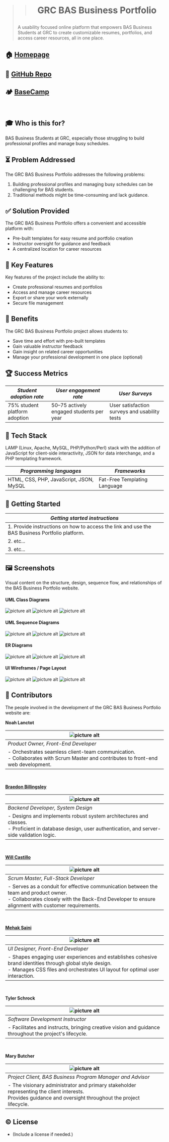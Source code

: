 >> # <p align = "center"> GRC BAS Business Portfolio </p>
>  A usability focused online platform that empowers BAS Business Students at GRC to create customizable resumes, portfolios, and access career resources, all in one place.

##  🏠 [Homepage]("https://linktohomepage.com")
##  📁 [GitHub Repo](https://github.com/william-castillo-jr/BASBusinessPortfolio)
##  🏕️ [BaseCamp](https://3.basecamp.com/5243442/projects/37013259)
<br>

## ‍🎓 Who is this for? 
BAS Business Students at GRC, especially those struggling to build professional profiles and manage busy schedules.

## ⏳ Problem Addressed
The GRC BAS Business Portfolio addresses the following problems:
1. Building professional profiles and managing busy schedules can be challenging for BAS students.
2. Traditional methods might be time-consuming and lack guidance.

## ✅ Solution Provided
The GRC BAS Business Portfolio offers a convenient and accessible platform with:
* Pre-built templates for easy resume and portfolio creation
* Instructor oversight for guidance and feedback
* A centralized location for career resources

## 🔑 Key Features
Key features of the project include the ability to:
* Create professional resumes and portfolios
* Access and manage career resources
* Export or share your work externally
* Secure file management

## 🎁 Benefits
The GRC BAS Business Portfolio project allows students to:
* Save time and effort with pre-built templates
* Gain valuable instructor feedback
* Gain insight on related career opportunities
* Manage your professional development in one place (optional)

## 🏆 Success Metrics
| _Student adoption rate_       | _User engagement rate_                   | _User Surveys_                                |
|-------------------------------|------------------------------------------|-----------------------------------------------|
| 75% student platform adoption | 50–75 actively engaged students per year | User satisfaction surveys and usability tests |

## 🤖 Tech Stack
LAMP (Linux, Apache, MySQL, PHP/Python/Perl) stack with the addition of JavaScript for
client-side interactivity, JSON for data interchange, and a PHP templating framework.

| _Programming languages_                 | _Frameworks_                 |
|-----------------------------------------|------------------------------|
| HTML, CSS, PHP, JavaScript, JSON, MySQL | Fat-Free Templating Language |

## 🌱 Getting Started
| _Getting started instructions_                                                                 |
|------------------------------------------------------------------------------------------------|
| 1. Provide instructions on how to access the link and use the BAS Business Portfolio platform. |
| 2. etc...                                                                                      |
| 3. etc...                                                                                      |

## 🖼️ Screenshots
Visual content on the structure, design, sequence flow, and relationships of the BAS Business Portfolio website.
<br>

#### UML Class Diagrams
![picture alt](http://via.placeholder.com/200x150 "UML Class Diagram")
![picture alt](http://via.placeholder.com/200x150 "UML Class Diagram")
![picture alt](http://via.placeholder.com/200x150 "UML Class Diagram")
<br>

#### UML Sequence Diagrams
![picture alt](http://via.placeholder.com/200x150 "UML Sequence Diagram")
![picture alt](http://via.placeholder.com/200x150 "UML Sequence Diagram")
![picture alt](http://via.placeholder.com/200x150 "UML Sequence Diagram")
<br>

#### ER Diagrams
![picture alt](http://via.placeholder.com/200x150 "ER Diagram")
![picture alt](http://via.placeholder.com/200x150 "ER Diagram")
![picture alt](http://via.placeholder.com/200x150 "ER Diagram")
<br>

#### UI Wireframes / Page Layout
![picture alt](http://via.placeholder.com/200x150 "UI Wireframe")
![picture alt](http://via.placeholder.com/200x150 "UI Wireframe")
![picture alt](http://via.placeholder.com/200x150 "UI Wireframe")

## 🤝 Contributors
The people involved in the development of the GRC BAS Business Portfolio website are:
<br>

__Noah Lanctot__

| ![picture alt](http://via.placeholder.com/200x150 "Personal portrait")                                                                  |  
|-----------------------------------------------------------------------------------------------------------------------------------------| 
| _Product Owner, Front-End Developer_                                                                                                    |
| - Orchestrates seamless client-team communication. <br/> - Collaborates with Scrum Master and contributes to front-end web development. |
<br>

__[Braedon Billingsley](https://github.com/braedonbillingsley)__

| ![picture alt](http://via.placeholder.com/200x150 "Personal portrait")                                                                                          |  
|-----------------------------------------------------------------------------------------------------------------------------------------------------------------| 
| _Backend Developer, System Design_                                                                                                                              |
| - Designs and implements robust system architectures and classes. <br/> - Proficient in database design, user authentication, and server-side validation logic. | 
<br>

__[Will Castillo](https://github.com/william-castillo-jr)__

| ![picture alt](http://via.placeholder.com/200x150 "Personal portrait")                                                                                                                         |  
|------------------------------------------------------------------------------------------------------------------------------------------------------------------------------------------------| 
| _Scrum Master, Full-Stack Developer_                                                                                                                                                           |
| - Serves as a conduit for effective communication between the team and product owner. <br/> - Collaborates closely with the Back-End Developer to ensure alignment with customer requirements. |
<br>

__[Mehak Saini](https://github.com/kaur000)__

| ![picture alt](http://via.placeholder.com/200x150 "Personal portrait")                                                                                                                       |  
|----------------------------------------------------------------------------------------------------------------------------------------------------------------------------------------------| 
| _UI Designer, Front-End Developer_                                                                                                                                                           |
| - Shapes engaging user experiences and establishes cohesive brand identities through global style design. <br/> - Manages CSS files and orchestrates UI layout for optimal user interaction. |
<br>

__Tyler Schrock__

| ![picture alt](http://via.placeholder.com/200x150 "Personal portrait")                                 |  
|--------------------------------------------------------------------------------------------------------| 
| _Software Development Instructor_                                                                      |
| - Facilitates and instructs, bringing creative vision and guidance throughout the project's lifecycle. |
<br>

__Mary Butcher__

| ![picture alt](http://via.placeholder.com/200x150 "Personal portrait")                                                                                           |  
|------------------------------------------------------------------------------------------------------------------------------------------------------------------| 
| _Project Client, BAS Business Program Manager and Advisor_                                                                                                       |
| - The visionary administrator and primary stakeholder representing the client interests. <br/> Provides guidance and oversight throughout the project lifecycle. |

## ©️ License
* (Include a license if needed.)

